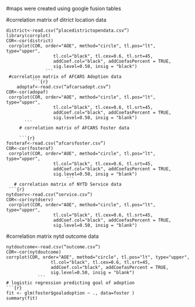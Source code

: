 #maps were  created using google fusion tables 

#correlation matrix of ditrict location data 
```{r}
district<-read.csv(“placedistrictopendata.csv”)
library(corrplot)
COR<-cor(district)
 corrplot(COR, order="AOE", method="circle", tl.pos="lt", type="upper",        
                  tl.col="black", tl.cex=0.6, tl.srt=45, 
                  addCoef.col="black", addCoefasPercent = TRUE,
                  sig.level=0.50, insig = "black")
               ```
 #correlation matrix of AFCARS Adoption data
          ```{r}     
    adoptaf<-read.csv(“afcarsadopt.csv”)
COR<-cor(adopaf)
 corrplot(COR, order="AOE", method="circle", tl.pos="lt", type="upper",        
                  tl.col="black", tl.cex=0.6, tl.srt=45, 
                  addCoef.col="black", addCoefasPercent = TRUE,
                  sig.level=0.50, insig = "blank")
       ```
     # correlation matrix of AFCARS Foster data 
     
     ```{r} 
fosteraf<-read.csv(“afcarsfoster.csv”)
COR<-cor(fosteraf)
 corrplot(COR, order="AOE", method="circle", tl.pos="lt", type="upper",        
                  tl.col="black", tl.cex=0.6, tl.srt=45, 
                  addCoef.col="black", addCoefasPercent = TRUE,
                  sig.level=0.50, insig = "blank")
                       ```
   # correlation matrix of NYTD Service data 
 ```{r} 
nytdserv<-read.csv(“service.csv”)
COR<-cor(nytdserv)
 corrplot(COR, order="AOE", method="circle", tl.pos="lt", type="upper",        
                  tl.col="black", tl.cex=0.6, tl.srt=45, 
                  addCoef.col="black", addCoefasPercent = TRUE,
                  sig.level=0.50, insig = "blank")
  ```
#correlation matrix nytd outcome data 
 ```{r} 
nytdoutcome<-read.csv(“outcome.csv”)
COR<-cor(nytdoutcome)
 corrplot(COR, order="AOE", method="circle", tl.pos="lt", type="upper",        
                  tl.col="black", tl.cex=0.6, tl.srt=45, 
                  addCoef.col="black", addCoefasPercent = TRUE,
                  sig.level=0.50, insig = "blank")
             ```
# logistic regression predicting goal of adoption 
```{r} 
fit <- glm(foster$goaladoption ~ ., data=foster )
 summary(fit)
   ```
                  
 
